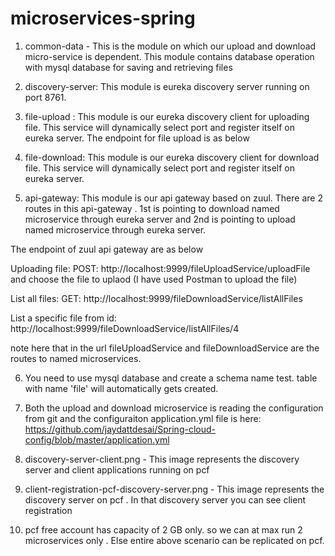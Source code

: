 # microservices-spring

1) common-data - This is the module on which our upload and download micro-service is dependent. This module contains database operation with mysql database for saving and retrieving files

2) discovery-server: This module is eureka discovery  server running on port 8761. 

3) file-upload : This module is our eureka discovery client for uploading file. This service will dynamically select port and 
register itself on eureka server. The endpoint for file upload is as below

4) file-download: This module is our eureka discovery client for download file. This service will dynamically select port and register itself on eureka server. 

5) api-gateway: This module is our api gateway based on zuul.  There are 2 routes in this api-gateway . 1st is pointing to download named microservice through eureka server and 2nd is  pointing to upload named microservice through eureka server. 

The endpoint of zuul api gateway are as below

Uploading file:
POST: http://localhost:9999/fileUploadService/uploadFile and choose the file to uplaod (I have used Postman to upload the file)

List all files:
GET: http://localhost:9999/fileDownloadService/listAllFiles

List a specific file from id:
http://localhost:9999/fileDownloadService/listAllFiles/4

note here that in the url fileUploadService and fileDownloadService are the routes to named microservices.

6) You need to use mysql database and create a schema name test. table with name 'file'  will automatically gets created.

7) Both the upload and download microservice is reading the configuration from git and the configuraiton application.yml file is here: https://github.com/jaydattdesai/Spring-cloud-config/blob/master/application.yml


8) discovery-server-client.png - This image represents the discovery server and client applications running on pcf

9) client-registration-pcf-discovery-server.png - This image represents the discovery server on pcf . In that discovery server you can see client registration

10) pcf free account has capacity of 2 GB only. so we can at max run 2 microservices only . Else entire above scenario can be replicated on pcf.
